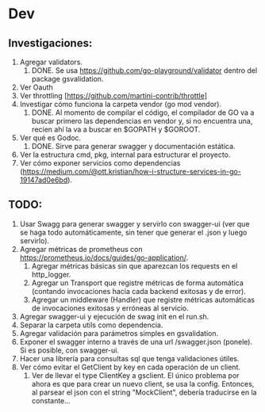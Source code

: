 # Dev

## Investigaciones:

1. Agregar validators.
   1. DONE. Se usa https://github.com/go-playground/validator dentro del package gsvalidation.
2. Ver Oauth
3. Ver throttling [https://github.com/martini-contrib/throttle]
4. Investigar cómo funciona la carpeta vendor (go mod vendor).
   1. DONE. Al momento de compilar el código, el compilador de GO va a buscar primero las dependencias en vendor y, si no encuentra una, recíen ahí la va a buscar en $GOPATH y $GOROOT.
5. Ver qué es Godoc.
   1. DONE. Sirve para generar swagger y documentación estática.
6. Ver la estructura cmd, pkg, internal para estructurar el proyecto.
7. Ver cómo exponer servicios como dependencias (https://medium.com/@ott.kristian/how-i-structure-services-in-go-19147ad0e6bd).

## TODO:

1. Usar Swagg para generar swagger y servirlo con swagger-ui (ver que se haga todo automáticamente, sin tener que generar el .json y luego servirlo).
2. Agregar métricas de prometheus con https://prometheus.io/docs/guides/go-application/.
   1. Agregar métricas básicas sin que aparezcan los requests en el http_logger.
   2. Agregar un Transport que registre métricas de forma automática (contando invocaciones hacia cada backend exitosas y de error).
   3. Agregar un middleware (Handler) que registre métricas automáticas de invocaciones exitosas y erróneas al servicio.
3. Agregar swagger-ui y ejecución de swag init en el run.sh.
4. Separar la carpeta utils como dependencia.
5. Agregar validación para parámetros simples en gsvalidation.
6. Exponer el swagger interno a través de una url /swagger.json (ponele). Si es posible, con swagger-ui.
7. Hacer una librería para consultas sql que tenga validaciones útiles.
8. Ver cómo evitar el GetClient by key en cada operación de un client.
   1. Ver de llevar el type ClientKey a gsclient. El único problema por ahora es que para crear un nuevo client, se usa la config. Entonces, al parsear el json con el string "MockClient", debería traducirse en la constante...
